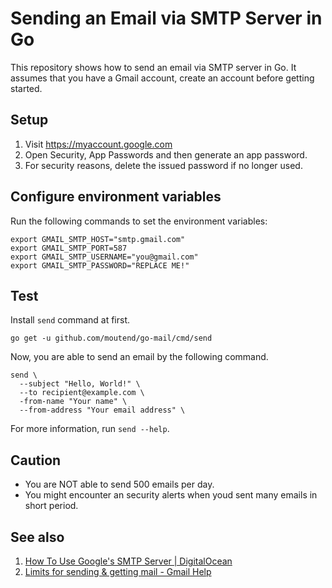 # Sending an Email via SMTP Server in Go

This repository shows how to send an email via SMTP server in Go. It assumes that you have a Gmail account, create an account before getting started.

## Setup

1. Visit https://myaccount.google.com
2. Open Security, App Passwords and then generate an app password.
3. For security reasons, delete the issued password if no longer used.

## Configure environment variables

Run the following commands to set the environment variables:

```console
export GMAIL_SMTP_HOST="smtp.gmail.com"
export GMAIL_SMTP_PORT=587
export GMAIL_SMTP_USERNAME="you@gmail.com"
export GMAIL_SMTP_PASSWORD="REPLACE ME!"
```

## Test

Install `send` command at first.

```console
go get -u github.com/moutend/go-mail/cmd/send
```


Now, you are able to send an email by the following command.

```console
send \
  --subject "Hello, World!" \
  --to recipient@example.com \
  -from-name "Your name" \
  --from-address "Your email address" \
```

For more information, run `send --help`.

## Caution

- You are NOT able to send 500 emails per day.
- You might encounter an security alerts when youd sent many emails in short period.

## See also

1. [How To Use Google's SMTP Server | DigitalOcean](https://www.digitalocean.com/community/tutorials/how-to-use-google-s-smtp-server)
2. [Limits for sending & getting mail - Gmail Help](https://support.google.com/mail/answer/22839?hl=en)
